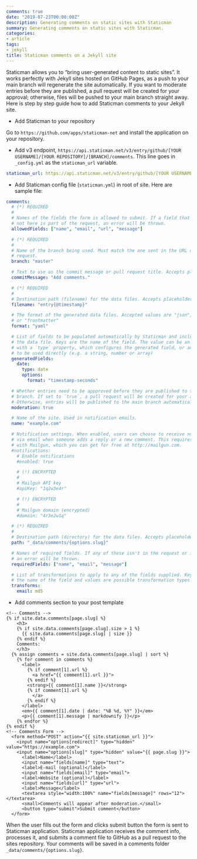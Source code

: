 ```yaml
---
comments: true
date: "2019-07-23T00:00:00Z"
description: Generating comments on static sites with Staticman
summary: Generating comments on static sites with Staticman.
categories:
- article
tags:
- jekyll
title: Staticman comments on a Jekyll site
---
```


Staticman allows you to “bring user-generated content to static sites”. It works perfectly with Jekyll sites hosted on GitHub Pages, as a push to your main branch will regenerate the site automatically. If you want to moderate entries before they are published, a pull request will be created for your approval; otherwise, files will be pushed to your main branch straight away. Here is step by step guide how to add Staticman comments to your Jekyll site.

- Add Staticman to your repository

Go to ```https://github.com/apps/staticman-net``` and install the application on your repository.

- Add v3 endpoint, ```https://api.staticman.net/v3/entry/github/[YOUR USERNAME]/[YOUR REPOSITORY]/[BRANCH]/comments```. This line goes in ```_config.yml``` as the ```staticman_url``` variable.

```yaml
staticman_url: https://api.staticman.net/v3/entry/github/[YOUR USERNAME]/[YOUR REPOSITORY]/master/comments
```

- Add Staticman config file (```staticman.yml```) in root of site. Here are sample file:

```yaml
comments:
  # (*) REQUIRED
  #
  # Names of the fields the form is allowed to submit. If a field that is
  # not here is part of the request, an error will be thrown.
  allowedFields: ["name", "email", "url", "message"]

  # (*) REQUIRED
  #
  # Name of the branch being used. Must match the one sent in the URL of the
  # request.
  branch: "master"

  # Text to use as the commit message or pull request title. Accepts placeholders.
  commitMessage: "Add comments."

  # (*) REQUIRED
  #
  # Destination path (filename) for the data files. Accepts placeholders.
  filename: "entry{@timestamp}"

  # The format of the generated data files. Accepted values are "json", "yaml"
  # or "frontmatter"
  format: "yaml"

  # List of fields to be populated automatically by Staticman and included in
  # the data file. Keys are the name of the field. The value can be an object
  # with a `type` property, which configures the generated field, or any value
  # to be used directly (e.g. a string, number or array)
  generatedFields:
    date:
      type: date
      options:
        format: "timestamp-seconds"

  # Whether entries need to be appproved before they are published to the main
  # branch. If set to `true`, a pull request will be created for your approval.
  # Otherwise, entries will be published to the main branch automatically.
  moderation: true

  # Name of the site. Used in notification emails.
  name: "example.com"

  # Notification settings. When enabled, users can choose to receive notifications
  # via email when someone adds a reply or a new comment. This requires an account
  # with Mailgun, which you can get for free at http://mailgun.com.
  #notifications:
    # Enable notifications
    #enabled: true

    # (!) ENCRYPTED
    #
    # Mailgun API key
    #apiKey: "1q2w3e4r"

    # (!) ENCRYPTED
    #
    # Mailgun domain (encrypted)
    #domain: "4r3e2w1q"

  # (*) REQUIRED
  #
  # Destination path (directory) for the data files. Accepts placeholders.
  path: "_data/comments/{options.slug}"

  # Names of required fields. If any of these isn't in the request or is empty,
  # an error will be thrown.
  requiredFields: ["name", "email", "message"]

  # List of transformations to apply to any of the fields supplied. Keys are
  # the name of the field and values are possible transformation types.
  transforms:
    email: md5
```

- Add comments section to your post template

```
<!-- Comments -->
{% if site.data.comments[page.slug] %}
    <h3>
    {% if site.data.comments[page.slug].size > 1 %}
      {{ site.data.comments[page.slug] | size }}
    {% endif %}
    Comments:
    </h3>
  {% assign comments = site.data.comments[page.slug] | sort %}
    {% for comment in comments %}
      <label>
        {% if comment[1].url %}
          <a href="{{ comment[1].url }}">
        {% endif %}
        <strong>{{ comment[1].name }}</strong>
        {% if comment[1].url %}
          </a>
        {% endif %}
      </label>
      <em>{{ comment[1].date | date: "%B %d, %Y" }}</em>
      <p>{{ comment[1].message | markdownify }}</p>
    {% endfor %}
{% endif %}
<!-- Comments Form -->
  <form method="POST" action="{{ site.staticman_url }}">
    <input name="options[redirect]" type="hidden" value="https://example.com">
    <input name="options[slug]" type="hidden" value="{{ page.slug }}">
      <label>Name</label>
      <input name="fields[name]" type="text">
      <label>E-mail (optional)</label>
      <input name="fields[email]" type="email">
      <label>Website (optional)</label>
      <input name="fields[url]" type="url">
      <label>Message</label>
      <textarea style="width:100%" name="fields[message]" rows="12"></textarea>
      <small>Comments will appear after moderation.</small>
      <button type="submit">Submit comment</button>
  </form>
```

When the user fills out the form and clicks submit button the form is sent to Staticman application. Staticman application receives the comment info, processes it, and submits a comment file to GitHub as a pull request to the sites repository. Your comments will be saved in a comments folder ```_data/comments/{options.slug}```.